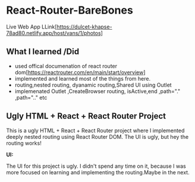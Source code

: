 
# React-Router-BareBones
Live Web App LLink[https://dulcet-khapse-78ad80.netlify.app/host/vans/1/photos]
## What I learned /Did
- used  offical documenation of react router dom[https://reactrouter.com/en/main/start/overview]
- implemented and learned  most of the things from here.
- routing,nested routing, dyanamic routing,Shared UI using Outlet 
- implemenated Outlet  ,CreateBrowser routing, isActive,end ,path="." ,path=".." etc 
##  Ugly HTML + React + React Router Project

This is a ugly HTML + React + React Router project where I implemented deeply nested routing using React Router DOM. The UI is ugly, but hey  the routing works!





**UI:**

The UI for this project is ugly. I didn't spend any time on it, because I was more focused on learning and  implementing the routing.Maybe in the next.